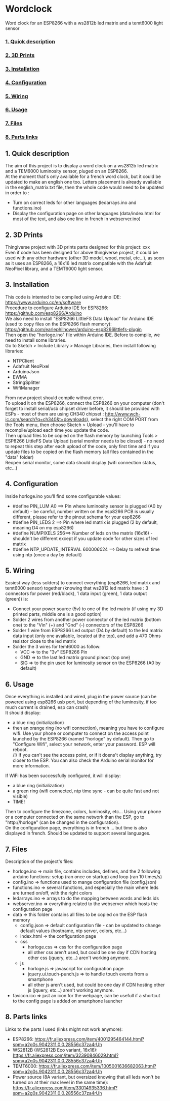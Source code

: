 # Wordclock
Word clock for an ESP8266 with a ws2812b led matrix and a temt6000 light sensor

### [1. Quick description](#1-quick-description)  
### [2. 3D Prints](#2-3d-prints)  
### [3. Installation](#3-installation)  
### [4. Configuration](#4-configuration)  
### [5. Wiring](#5-wiring)  
### [6. Usage](#6-usage)  
### [7. Files](#7-files)  
### [8. Parts links](#8-parts-links)  

## 1. Quick description
The aim of this project is to display a word clock on a ws2812b led matrix and a TEM6000 luminosity sensor, pluged on an ESP8266.  
At the moment that's only available for a french word clock, but it could be updated to make an english one too. Letters placement is already available in the english_matrix.txt file, then the whole code would need to be updated in order to :  
- Turn on correct leds for other languages (ledarrays.ino and functions.ino)  
- Display the configuration page on other languages (data/index.html for most of the text, and also one line in french in webserver.ino)  

## 2. 3D Prints
Thingiverse project with 3D prints parts designed for this project: xxx  
Even if code has been designed for above thingiverse project, it could be used with any other hardware (other 3D model, wood, metal, etc...), as soon as it uses an ESP8266, a 16x16 led matrix compatible with the Adafruit NeoPixel library, and a TEMT6000 light sensor.  
  
## 3. Installation
This code is intented to be compiled using Arduino IDE: https://www.arduino.cc/en/software  
Procedure to configure Arduino IDE for ESP8266: https://github.com/esp8266/Arduino  
We also need to install "ESP8266 LittleFS Data Upload" for Arduino IDE (used to copy files on the ESP8266 flash memory): https://github.com/earlephilhower/arduino-esp8266littlefs-plugin  
Then open the "horloge.ino" file within Arduino IDE. Before to compile, we need to install some libraries.  
Go to Sketch > Include Library > Manage Libraries, then install following libraries:  
- NTPClient  
- Adafruit NeoPixel  
- ArduinoJson  
- EWMA  
- StringSplitter  
- WifiManager  
  
From now project should compile without error.  
To upload it on the ESP8266, connect the ESP8266 on your computer (don't forget to install serial/usb chipset driver before, it should be provided with ESPs - most of them are using CH340 chipset : http://www.wch-ic.com/search?q=ch340&t=downloads), select the right COM PORT from the Tools menu, then choose Sketch > Upload - you'll have to recompile/upload each time you update the code.  
Then upload files to be copied on the flash memory by launching Tools > ESP8266 LittleFS Data Upload (serial monitor needs to be closed) - no need to repeat this step after each upload of the code, only first time and if you update files to be copied on the flash memory (all files contained in the "data" folder)  
Reopen serial monitor, some data should display (wifi connection status, etc...)  
  
## 4. Configuration
Inside horloge.ino you'll find some configurable values:  
- #define PIN_LUM     A0 ==> Pin where luminosity sensor is plugged (A0 by default) - be careful, number written on the esp8266 PCB is usually different, please refer to the pinout schema for your esp8266  
- #define PIN_LEDS    2  ==> Pin where led matrix is plugged (2 by default, meaning D4 on my esp8266)  
- #define NUMPIXELS   256==> Number of leds on the matrix (16x16) - shouldn't be different except if you update code for other sizes of led matrix  
- #define NTP_UPDATE_INTERVAL 60000*60*24 ==> Delay to refresh time using ntp (once a day by default)  
  
## 5. Wiring
Easiest way (less solders) to connect everything (esp8266, led matrix and temt6000 sensor) together (knowing that ws2812 led matrix have : 3 connectors for power (red/black), 1 data input (green), 1 data output (green)) is:  
- Connect your power source (5v) to one of the led matrix (if using my 3D printed parts, middle one is a good option)  
- Solder 2 wires from another power connector of the led matrix (bottom one) to the "Vin" (+) and "Gnd" (-) connectors of the ESP8266  
- Solder 1 wire from ESP8266 Led output (D4 by default) to the led matrix data input (only one available, located at the top), and add a 470 Ohms resistor close to the led matrix  
- Solder the 3 wires for temt6000 as follow:  
	- VCC => to the "3v" ESP8266 Pin  
	- GND => to the last led matrix ground pinout (top one)  
	- SIG => to the pin used for luminosity sensor on the ESP8266 (A0 by default)  
  
## 6. Usage
Once everything is installed and wired, plug in the power source (can be powered using esp8266 usb port, but depending of the luminosity, if too much current is drained, esp can crash)  
It should display:  
- a blue ring (initialization)  
- then an orange ring (no wifi connection), meaning you have to configure wifi. Use your phone or computer to connect on the access point launched by the ESP8266 (named "horloge" by default). Then go to "Configure Wifi", select your network, enter your password. ESP will reboot.  
/!\ If you can't see the access point, or if it doens't display anything, try closer to the ESP. You can also check the Arduino serial monitor for more information.
  
If WiFi has been successfully configured, it will display:  
- a blue ring (initialization)  
- a green ring (wifi connected, ntp time sync - can be quite fast and not visible)  
- TIME!  
  
Then to configure the timezone, colors, luminosity, etc... Using your phone or a computer connected on the same network than the ESP, go to "http://horloge" (can be changed in the configuration).  
On the configuration page, everything is in french ... but time is also displayed in french. Should be updated to support several languages.

## 7. Files
Description of the project's files:  
- horloge.ino   => main file, contains includes, defines, and the 2 following arduino functions: setup (ran once on startup) and loop (ran 10 times/s)  
- config.ino    => functions used to mange configuration file (config.json)  
- functions.ino => several functions, and especially the main where leds are turned on/off, with the right colors  
- ledarrays.ino => arrays to do the mapping between words and leds ids  
- webserver.ino => everything related to the webserver which hosts the configuration page  
- data			=> this folder contains all files to be copied on the ESP flash memory  
	- config.json => default configuration file - can be updated to change default values (hostname, ntp server, colors, etc...)  
	- index.html  => the configuration page  
	- css  
		- horloge.css => css for the configuration page  
		- all other css aren't used, but could be one day if CDN hosting other css (jquery, etc...) aren't working anymore.  
	- js  
		- horloge.js => javascript for configuration page  
		- jquery.ui.touch-punch.js => to handle touch events from a smartphone  
		- all other js aren't used, but could be one day if CDN hosting other js (jquery, etc...) aren't working anymore.  
- favicon.ico 	=> just an icon for the webpage, can be usefull if a shortcut to the config page is added on smartphone launcher  
  
## 8. Parts links
Links to the parts I used (links might not work anymore):  
- ESP8266: https://fr.aliexpress.com/item/4001295464144.html?spm=a2g0s.9042311.0.0.28556c37za4rUh  
- WS2812B (WS2812B Eco variant, 16x16): https://fr.aliexpress.com/item/32390846029.html?spm=a2g0s.9042311.0.0.28556c37za4rUh  
- TEMT6000: https://fr.aliexpress.com/item/1005001636682063.html?spm=a2g0s.9042311.0.0.28556c37za4rUh  
- Power source (8A variant, but oversized knowing that all leds won't be turned on at their max level in the same time): https://fr.aliexpress.com/item/33014935336.html?spm=a2g0s.9042311.0.0.28556c37za4rUh  